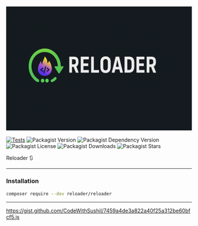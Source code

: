 ![Reloader](./art/logo.png)


[![Tests](https://github.com/CodeWithSushil/reloader/actions/workflows/tests.yml/badge.svg)](https://github.com/CodeWithSushil/reloader/actions/workflows/tests.yml)
![Packagist Version](https://img.shields.io/packagist/v/reloader/reloader?style=flat&logo=composer&logoColor=%23fff)
![Packagist Dependency Version](https://img.shields.io/packagist/dependency-v/reloader/reloader/php?style=flat&logo=php&logoColor=blue&label=PHP&color=blue)
![Packagist License](https://img.shields.io/packagist/l/reloader/reloader?style=flat&label=License&color=blue)
![Packagist Downloads](https://img.shields.io/packagist/dt/reloader/reloader?style=flat&logo=packagist&label=Downloads&color=blue)
![Packagist Stars](https://img.shields.io/packagist/stars/reloader/reloader?style=flat&logo=github&logoColor=%23ffffff&label=%F0%9F%8C%9F%20Stars)


Reloader 🔃


---

### Installation

```bash
composer require --dev reloader/reloader
```

---

<script src="https://gist.github.com/CodeWithSushil/7459a4de3a822a40f25a312be60bfcf5.js"></script>
https://gist.github.com/CodeWithSushil/7459a4de3a822a40f25a312be60bfcf5.js
